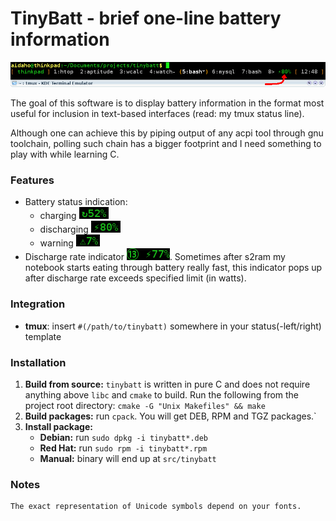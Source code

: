 TinyBatt - brief one-line battery information
=============================================
![screenshot](https://raw.githubusercontent.com/aidaho/tinybatt/master/screenshots/tmux-integration.png)

The goal of this software is to display battery information in the
format most useful for inclusion in text-based interfaces (read: my tmux
status line).

Although one can achieve this by piping output of any acpi tool through
gnu toolchain, polling such chain has a bigger footprint and I need
something to play with while learning C.

### Features
*   Battery status indication:
    * charging ![charging](https://raw.githubusercontent.com/aidaho/tinybatt/master/screenshots/charging.png)
    * discharging ![discharging](https://raw.githubusercontent.com/aidaho/tinybatt/master/screenshots/discharging.png)
    * warning ![warning](https://raw.githubusercontent.com/aidaho/tinybatt/master/screenshots/warning.png)
*   Discharge rate indicator ![discharge-rate](https://raw.githubusercontent.com/aidaho/tinybatt/master/screenshots/discharge-rate.png).
    Sometimes after s2ram my notebook starts eating through battery really fast, this
    indicator pops up after discharge rate exceeds specified limit (in watts).

### Integration
*   **tmux**: insert `#(/path/to/tinybatt)` somewhere in your status(-left/right) template

### Installation
1.  **Build from source:** `tinybatt` is written in pure C and does not require
    anything above `libc` and `cmake` to build. Run the following from the
    project root directory: `cmake -G "Unix Makefiles" && make`
2.  **Build packages:** run `cpack`. You will get DEB, RPM and TGZ packages.`
3.  **Install package:**
    * **Debian:** run `sudo dpkg -i tinybatt*.deb`
    * **Red Hat:** run `sudo rpm -i tinybatt*.rpm`
    * **Manual:** binary will end up at `src/tinybatt`

### Notes
    The exact representation of Unicode symbols depend on your fonts.
